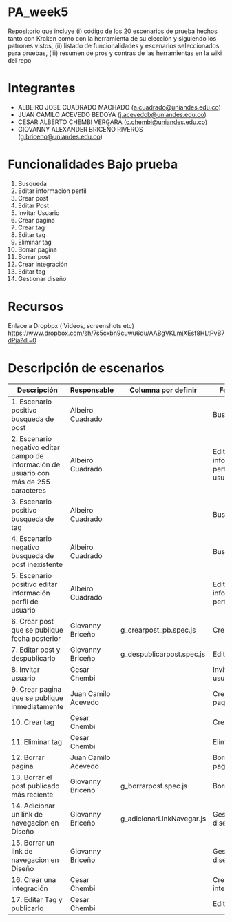 # PA_week5
Repositorio que incluye (i) código de los 20 escenarios de prueba hechos tanto con Kraken como con la herramienta de su elección y siguiendo los patrones vistos, (ii) listado de funcionalidades y escenarios seleccionados para pruebas, (iii) resumen de pros y contras de las herramientas en la wiki del repo

# Integrantes
- ALBEIRO JOSE CUADRADO MACHADO (a.cuadrado@uniandes.edu.co)
- JUAN CAMILO ACEVEDO BEDOYA (j.acevedob@uniandes.edu.co)
- CESAR ALBERTO CHEMBI VERGARA (c.chembi@uniandes.edu.co)
- GIOVANNY ALEXANDER BRICEÑO RIVEROS (g.briceno@uniandes.edu.co)

# Funcionalidades Bajo prueba
1. Busqueda
2. Editar información perfil
3. Crear post
4. Editar Post
5. Invitar Usuario
6. Crear pagina
7. Crear tag
8. Editar tag
9. Eliminar tag
10. Borrar pagina
11. Borrar post
12. Crear integración
13. Editar tag
14. Gestionar diseño

# Recursos
Enlace a Dropbpx ( Videos, screenshots etc) https://www.dropbox.com/sh/7s5cxbn9cuwu6du/AABgVKLmjXEsf8HLtPvB7dPja?dl=0

# Descripción de escenarios
| Descripción                                         | Responsable      | Columna por definir| Feature | Nombre archivo|
|-----------------------------------------------------|------------------|----------------------------------|-------------|-----|
| 1. Escenario positivo busqueda de post              | Albeiro Cuadrado |                              | Busqueda |search_post_OK.feature|
| 2. Escenario negativo editar campo de información de usuario con más de 255 caracteres            | Albeiro Cuadrado |                              | Editar información perfil de usuario |edit_field_more_than_255.feature|
| 3. Escenario positivo busqueda de tag             | Albeiro Cuadrado |                              | Busqueda |search_tag_OK.feature|
| 4. Escenario negativo busqueda de post inexistente            | Albeiro Cuadrado |                              | Busqueda |search_unexistent_post.feature|
| 5. Escenario positivo editar información perfil de usuario             | Albeiro Cuadrado |                                 | Editar información perfil|edit_field_on_profile.feature|
| 6. Crear post que se publique fecha posterior       | Giovanny Briceño | g_crearpost_pb.spec.js                                 | Crear post || 
| 7. Editar post y despublicarlo                      | Giovanny Briceño | g_despublicarpost.spec.js                                 | Editar post||
| 8. Invitar usuario                                  | Cesar Chembi     |                                 | Invitar usuario|Invitar_Nuevo_Usuario.feature Invitar_Nuevo_Usuario.js| 
| 9. Crear pagina que se publique inmediatamente      | Juan Camilo Acevedo |                              | Crear pagina|pagina.feature| 
| 10. Crear tag                                        | Cesar Chembi     |                                 | Crear Tag|Crear_Tag.feature Crear_Tag.js| 
| 11. Eliminar tag                                     | Cesar Chembi     |                                 | Eliminar tag |Borrar_Tag.feature Borrar_Tag.js| 
| 12. Borrar pagina                                    | Juan Camilo Acevedo|                               | Borrar pagina|eliminarPagina.feature| 
| 13. Borrar el post publicado más reciente                     | Giovanny Briceño | g_borrarpost.spec.js                                 | Borrar post ||
| 14. Adicionar un link de navegacion en Diseño       | Giovanny Briceño | g_adicionarLinkNavegar.js                                | Gestionar diseño |           | 
| 15. Borrar un link de navegacion en Diseño          | Giovanny Briceño |                                 |Gestionar diseño|       | 
| 16. Crear una integración                           | Cesar Chembi     |                                | Crear integración|Crear_Integracion.feature Crear_Integracion.js|
| 17. Editar Tag y publicarlo                         | Cesar Chembi     |                                | Editar tag|Editar_Publicar_Tag.feature Editar_Publicar_Tag.js| 



 

